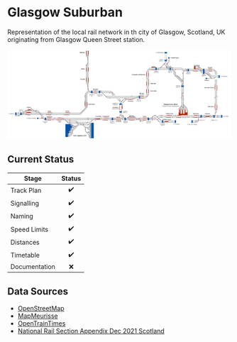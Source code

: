# Glasgow Suburban
Representation of the local rail network in th city of Glasgow, Scotland, UK originating from Glasgow Queen Street station.


![Image of Current State of Map](Images/Glasgow_Suburban.bmp)

## Current Status

| Stage         | Status        |
| ------------- |:-------------:|
| Track Plan     | :heavy_check_mark: |
| Signalling      | :heavy_check_mark:      |
| Naming | :heavy_check_mark:      |
| Speed Limits | :heavy_check_mark: |
| Distances | :heavy_check_mark: |
| Timetable | :heavy_check_mark: |
| Documentation | :x: |


## Data Sources

- [OpenStreetMap](www.openstreetmap.org)
- [MapMeurisse](https://map.meurisse.org/)
- [OpenTrainTimes](https://www.opentraintimes.com)
- [National Rail Section Appendix Dec 2021 Scotland](https://sacuksprodnrdigital0001.blob.core.windows.net/sectional-appendix/Sectional%20Appendix%20full%20PDFs/Scotland%20Sectional%20Appendix%20December%202021.pdf)

